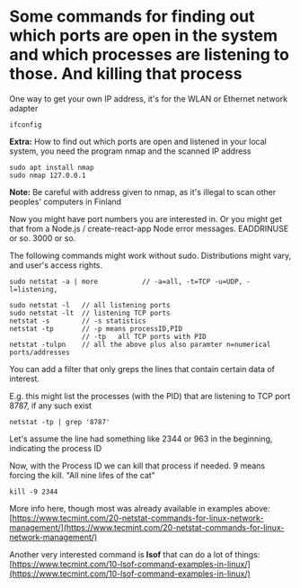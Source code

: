 # Some commands for finding out which ports are open in the system and which processes are listening to those. And killing that process

One way to get your own IP address, it's for the WLAN or Ethernet network adapter
```shell
ifconfig
```

**Extra:** How to find out which ports are open and listened in your local system, you need the program nmap and the scanned IP address
```shell
sudo apt install nmap
sudo nmap 127.0.0.1         
```
**Note:** Be careful with address given to nmap, 
as it's illegal to scan other peoples' computers in Finland

Now you might have port numbers you are interested in. Or you might get that from a Node.js / create-react-app Node error messages. EADDRINUSE or so. 3000 or so.

The following commands might work without sudo. Distributions might vary, and user's access rights.
```shell
sudo netstat -a | more           // -a=all, -t=TCP -u=UDP, -l=listening,     

sudo netstat -l   // all listening ports
sudo netstat -lt  // listening TCP ports
netstat -s        // -s statistics
netstat -tp       // -p means processID,PID               
                  // -tp   all TCP ports with PID
netstat -tulpn    // all the above plus also paramter n=numerical ports/addresses 
```
You can add a filter that only greps the lines that contain certain data of interest. 

E.g. this might list the processes (with the PID) that are listening to TCP port 8787, if any such exist
```shell
netstat -tp | grep '8787'
```

Let's assume the line had something like 2344 or 963 in the beginning, indicating the process ID

Now, with the Process ID we can kill that process if needed. 9 means forcing the kill. "All nine lifes of the cat"
```shell
kill -9 2344
```


More info here, though most was already available in examples above: [https://www.tecmint.com/20-netstat-commands-for-linux-network-management/](https://www.tecmint.com/20-netstat-commands-for-linux-network-management/)

Another very interested command is **lsof** that can do a lot of things: [https://www.tecmint.com/10-lsof-command-examples-in-linux/](https://www.tecmint.com/10-lsof-command-examples-in-linux/) 